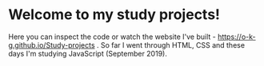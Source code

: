 # Welcome to my study projects!

Here you can inspect the code or watch the website I've built - https://o-k-g.github.io/Study-projects .
So far I went through HTML, CSS and these days I'm studying JavaScript (September 2019).
